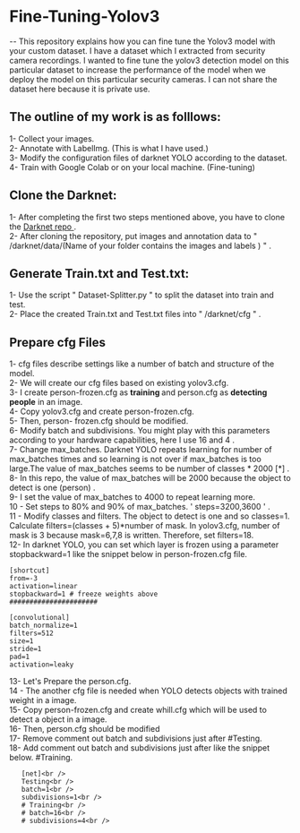 # Fine-Tuning-Yolov3

-- This repository explains how you can fine tune the Yolov3 model with your custom dataset. I have a dataset which I extracted from security camera recordings. I wanted to fine tune the yolov3 detection model on this particular dataset to increase the performance of the model when we deploy the model on this particular security cameras. I can not share the dataset here because it is private use.

## The outline of my work is as folllows: <br />
  1- Collect your images. <br />
  2- Annotate with LabelImg. (This is what I have used.)<br />
  3- Modify the configuration files of darknet YOLO according to the dataset. <br /> 
  4- Train with Google Colab or on your local machine. (Fine-tuning)<br />
## Clone the Darknet: <br />
  1- After completing the first two steps mentioned above, you have to clone the [Darknet repo ](https://github.com/pjreddie/darknet) . <br />
  2- After cloning the repository, put images and annotation data to  " /darknet/data/(Name of your folder contains the images and labels ) " .<br />
## Generate Train.txt and Test.txt: <br />
  1- Use the script " Dataset-Splitter.py " to split the dataset into train and test. <br />
  2- Place the created Train.txt and Test.txt files into  " /darknet/cfg " .<br />
  
## Prepare cfg Files  <br />
  1- cfg files describe  settings like a number of batch and structure of the model.<br />
  2- We will create our cfg files based on existing  yolov3.cfg.<br />
  3- I create person-frozen.cfg as <strong>training </strong> and person.cfg as <strong> detecting people</strong> in an image. <br />
  4- Copy yolov3.cfg and create person-frozen.cfg.<br />
  5- Then, person- frozen.cfg should be modified.<br />
  6- Modify batch and subdivisions. You might play with this parameters according to your hardware capabilities, here  I use 16 and 4 . <br />
  7- Change max_batches. Darknet YOLO repeats learning for number of max_batches times and so learning is not over if max_batches is too large.The value of      max_batches seems to be number of classes * 2000 [*] . <br />
  8- In this repo, the value of max_batches will be 2000 because the object to detect is one (person) .<br />
  9- I set the value of max_batches to 4000 to repeat learning more.<br />
  10 - Set steps to 80% and 90% of max_batches. ' steps=3200,3600 ' . <br />
  11 - Modify classes and filters. The object to detect is one and so classes=1. Calculate filters=(classes + 5)*number of mask. In yolov3.cfg, number of mask is 3 because mask=6,7,8 is written. Therefore, set filters=18. <br />
  12- In darknet YOLO, you can set which layer is frozen using a parameter stopbackward=1 like the snippet below in person-frozen.cfg file.<br />

   ```
   [shortcut]
from=-3
activation=linear
stopbackward=1 # freeze weights above
######################

[convolutional]
batch_normalize=1
filters=512
size=1
stride=1
pad=1
activation=leaky
```
   13- Let's Prepare the person.cfg.<br />
   14 - The another cfg file is needed when YOLO detects objects with trained weight in a image.<br />
   15-  Copy person-frozen.cfg and create whill.cfg which will be used to detect a object in a image.<br />
   16- Then, person.cfg should be modified<br />
   17- Remove comment out batch and subdivisions just after #Testing.<br />
   18- Add comment out batch and subdivisions just after like the snippet below. #Training.<br /> 
  
   ```
      [net]<br />
      Testing<br />
      batch=1<br />
      subdivisions=1<br />
      # Training<br />
      # batch=16<br />
      # subdivisions=4<br />
  ```

